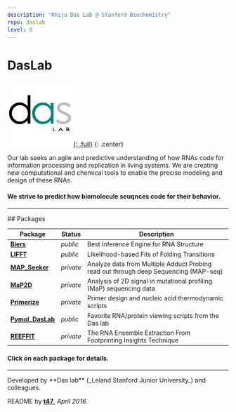 ```yaml
---
description: "Rhiju Das Lab @ Stanford Biochemistry"
repo: daslab
level: 0
---
```


# DasLab

[![DasLab Logo](/assets/daslab.gif "DasLab Logo"){: .full}](https://daslab.stanford.edu)
{: .center}

Our lab seeks an agile and predictive understanding of how RNAs code for information processing and replication in living systems. We are creating new computational and chemical tools to enable the precise modeling and design of these RNAs.

#### We strive to predict how biomolecule seuqnces code for their behavior.

<hr/>
## Packages

| Package | Status | Description |
| --- | --- | --- |
| [**Biers**](/biers/) | _public_ | Best Inference Engine for RNA Structure |
| [**LIFFT**](/lifft/) | _public_ | LIkelihood-based Fits of Folding Transitions |
| [**MAP_Seeker**](/map_seeker/) | _private_ | Analyze data from Multiple Adduct Probing read out through deep Sequencing (MAP-seq) |
| [**MaP2D**](/map2d/) | _private_ | Analysis of 2D signal in mutational profiling (MaP) sequencing data |
| [**Primerize**](/primerize/) | _private_ | Primer design and nucleic acid thermodynamic scripts |
| [**Pymol_DasLab**](/pymol_daslab/) | _public_ | Favorite RNA/protein viewing scripts from the Das lab |
| [**REEFFIT**](/reeffit/) | _private_ | The RNA Ensemble Extraction From Footprinting Insights Technique |

#### Click on each package for details.

<hr/>
Developed by **Das lab** (_Leland Stanford Junior University_) and colleagues.

README by [**t47**](http://t47.io/), *April 2016*.
